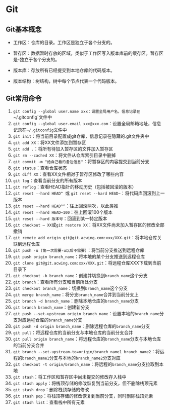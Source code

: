 # Git

## Git基本概念

- 工作区：仓库的目录。工作区是独立于各个分支的。

- 暂存区：数据暂时存放的区域，类似于工作区写入版本库前的缓存区。暂存区是-独立于各个分支的。
- 版本库：存放所有已经提交到本地仓库的代码版本。
- 版本结构：树结构，树中每个节点代表一个代码版本。

## Git常用命令

1. `git config --global user.name xxx：设置全局用户名，信息记录在`~/.gitconfig`文件中
2. `git config --global user.email xxx@xxx.com`：设置全局邮箱地址，信息记录在`~/.gitconfig`文件中
3. `git init`：将当前目录配置成git仓库，信息记录在隐藏的.git文件夹中
4. `git add XX`：将XX文件添加到暂存区
5. `git add .`：将所有待加入暂存区的文件加入暂存区
6. `git rm --cached XX`：将文件从仓库索引目录中删掉
7. `git commit -m "给自己看的备注信息"`：将暂存区的内容提交到当前分支
8. `git status`：查看仓库状态
9. `git diff XX`：查看XX文件相对于暂存区修改了哪些内容
10. `git log`：查看当前分支的所有版本
11. `git reflog`：查看HEAD指针的移动历史（包括被回滚的版本）
12. `git reset --hard HEAD^ `或 `git reset --hard HEAD~`：将代码库回滚到上一版本
13. `git reset --hard HEAD^^`：往上回滚两次，以此类推
14. `git reset --hard HEAD~100`：往上回滚100个版本
15. `git reset --hard 版本号`：回滚到某一特定版本
16. `git checkout — XX`或`git restore XX`：将XX文件尚未加入暂存区的修改全部撤销
17. `git remote add origin git@git.acwing.com:xxx/XXX.git`：将本地仓库关联到远程仓库
18. `git push -u (第一次需要-u以后不需要)`：将当前分支推送到远程仓库
19. `git push origin branch_name`：将本地的某个分支推送到远程仓库
20. `git clone git@git.acwing.com:xxx/XXX.git`：将远程仓库XXX下载到当前目录下
21. `git checkout -b branch_name`：创建并切换到`branch_name`这个分支
22. `git branch`：查看所有分支和当前所处分支
23. `git checkout branch_name`：切换到`branch_name`这个分支
24. `git merge branch_name`：将分支`branch_name`合并到当前分支上
25. `git branch -d branch_name`：删除本地仓库的`branch_name`分支
26. `git branch branch_name`：创建新分支
27. `git push --set-upstream origin branch_name`：设置本地的`branch_name`分支对应远程仓库的`branch_name`分支
28. `git push -d origin branch_name`：删除远程仓库的`branch_name`分支
29. `git pull`：将远程仓库的当前分支与本地仓库的当前分支合并
30. `git pull origin branch_name`：将远程仓库的`branch_name`分支与本地仓库的当前分支合并
31. `git branch --set-upstream-to=origin/branch_name1 branch_name2`：将远程的`branch_name1`分支与本地的`branch_name2`分支对应
32. `git checkout -t origin/branch_name`：将远程的`branch_name`分支拉取到本地
33. `git stash`：将工作区和暂存区中尚未提交的修改存入栈中
34. `git stash apply`：将栈顶存储的修改恢复到当前分支，但不删除栈顶元素
35. `git stash drop`：删除栈顶存储的修改
36. `git stash pop`：将栈顶存储的修改恢复到当前分支，同时删除栈顶元素
37. `git stash list`：查看栈中所有元素